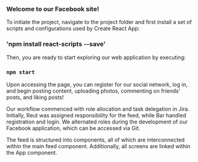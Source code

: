 ### Welcome to our Facebook site!

To initiate the project, navigate to the project folder and first install a set of scripts and configurations used by Create React App:
### 'npm install react-scripts --save'

Then, you are ready to start exploring our web application by executing:
### `npm start`

Upon accessing the page, you can register for our social network, log in, and begin posting content, uploading photos, commenting on friends' posts, and liking posts!

Our workflow commenced with role allocation and task delegation in Jira. Initially, Reut was assigned responsibility for the feed, while Bar handled registration and login. We alternated roles during the development of our Facebook application, which can be accessed via Git.

The feed is structured into components, all of which are interconnected within the main feed component. Additionally, all screens are linked within the App component.
